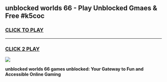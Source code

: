 
## unblocked worlds 66 - Play Unblocked Gmaes & Free #k5coc
<h3>
<a href="https://news.freeplayer.one?title=unblocked_worlds_66&ref=26F">CLICK TO PLAY</a></h3>
<hr>

<h3>
<a href="https://news.freeplayer.one?title=unblocked_worlds_66&ref=26F">CLICK 2 PLAY</a>
  
</h3>

<a href="https://news.freeplayer.one?title=unblocked_worlds_66&ref=26F/"><img src="https://clearcache.store/games.png"></a>


**unblocked worlds 66 games unblocked: Your Gateway to Fun and Accessible Online Gaming**
